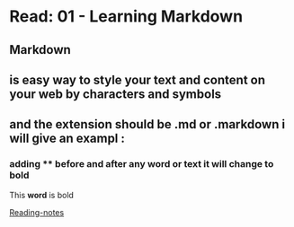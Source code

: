 # Read: 01 - Learning Markdown

## Markdown
## is easy way to style your text and content on your web by characters and symbols 
## and the extension should be .md or .markdown i will give an exampl :
### adding ** before and after any word or text it will change to bold
This **word** is bold

[Reading-notes](https://odehyazan.github.io/reading-notes/)
